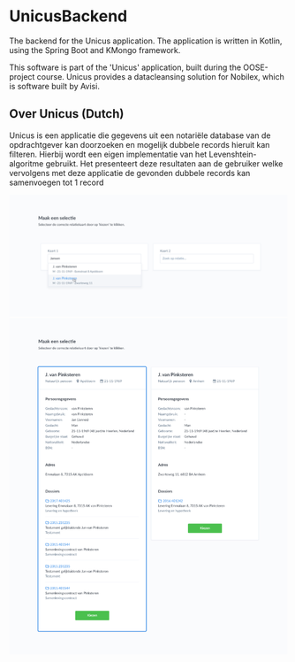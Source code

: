 # UnicusBackend
The backend for the Unicus application. The application is written in Kotlin, using the Spring Boot and KMongo framework.

This software is part of the 'Unicus' application, built during the OOSE-project course. Unicus provides a datacleansing solution for Nobilex, which is software built by Avisi.

## Over Unicus (Dutch)
Unicus is een applicatie die gegevens uit een notariële database van de opdrachtgever kan doorzoeken en mogelijk dubbele records hieruit kan filteren. Hierbij wordt een eigen implementatie van het Levenshtein-algoritme gebruikt. Het presenteert deze resultaten aan de gebruiker welke vervolgens met deze applicatie de gevonden dubbele records kan samenvoegen tot 1 record

![](doc/2.png)
![](doc/1.png)